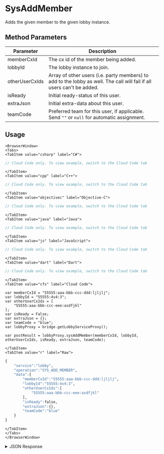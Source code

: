 # SysAddMember

Adds the given member to the given lobby instance.

<PartialServop service_name="lobby" operation_name="SYS_ADD_MEMBER" />

## Method Parameters

| Parameter      | Description                                                                                                            |
| -------------- | ---------------------------------------------------------------------------------------------------------------------- |
| memberCxId     | The cx id of the member being added.                                                                                   |
| lobbyId        | The lobby instance to join.                                                                                            |
| otherUserCxIds | Array of other users (i.e. party members) to add to the lobby as well. The call will fail if all users can't be added. |
| isReady        | Initial ready-status of this user.                                                                                     |
| extraJson      | Initial extra-data about this user.                                                                                    |
| teamCode       | Preferred team for this user, if applicable. Send `""` or `null` for automatic assignment.                             |

## Usage

```mdx-code-block
<BrowserWindow>
<Tabs>
<TabItem value="csharp" label="C#">
```

```csharp
// Cloud Code only. To view example, switch to the Cloud Code tab
```

```mdx-code-block
</TabItem>
<TabItem value="cpp" label="C++">
```

```cpp
// Cloud Code only. To view example, switch to the Cloud Code tab
```

```mdx-code-block
</TabItem>
<TabItem value="objectivec" label="Objective-C">
```

```objectivec
// Cloud Code only. To view example, switch to the Cloud Code tab
```

```mdx-code-block
</TabItem>
<TabItem value="java" label="Java">
```

```java
// Cloud Code only. To view example, switch to the Cloud Code tab
```

```mdx-code-block
</TabItem>
<TabItem value="js" label="JavaScript">
```

```javascript
// Cloud Code only. To view example, switch to the Cloud Code tab
```

```mdx-code-block
</TabItem>
<TabItem value="dart" label="Dart">
```

```dart
// Cloud Code only. To view example, switch to the Cloud Code tab
```

```mdx-code-block
</TabItem>
<TabItem value="cfs" label="Cloud Code">
```

```cfscript
var memberCxId = "55555:aaa-bbb-ccc-ddd:ljljlj";
var lobbyId = "55555:4v4:3";
var otherUserCxIds = [
    "55555:aaa-bbb-ccc-eee:asdfjkl"
];
var isReady = False;
var extraJson = {};
var teamCode = "blue";
var lobbyProxy = bridge.getLobbyServiceProxy();

var postResult = lobbyProxy.sysAddMember(memberCxId, lobbyId, otherUserCxIds, isReady, extraJson, teamCode);
```

```mdx-code-block
</TabItem>
<TabItem value="r" label="Raw">
```

```r
{
    "service":"lobby",
    "operation":"SYS_ADD_MEMBER",
    "data":{
        "memberCxId":"55555:aaa-bbb-ccc-ddd:ljljlj",
        "lobbyId":"55555:4v4:3",
        "otherUserCxIds":[
            "55555:aaa-bbb-ccc-eee:asdfjkl"
        ],
        "isReady":false,
        "extraJson":{},
        "teamCode":"blue"
    }
}
```

```mdx-code-block
</TabItem>
</Tabs>
</BrowserWindow>
```

<details>
<summary>JSON Response</summary>

```json
{
    "status": 200,
    "data": {}
}
```

</details>

